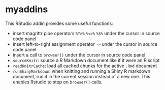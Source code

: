 # myaddins

This RStudio addin provides some useful functions:

- insert magrittr pipe operators `%T>%` `%<>%` `%$%` under the cursor in source code panel
- insert left-to-right assignment operator `->` under the cursor in source code panel
- insert a call to `browser()` under the cursor in source code panel
- `sourceKnitr`: source a R Markdown document like if it were an R script
- `readKnitrCache`: load all cached chunks for the active `.Rmd` document
- `runShinyMarkdown`: when knitting and running a Shiny R markdown document, run it in the current session instead of a new one. This enables Rstudio to stop on `browser()` calls.

